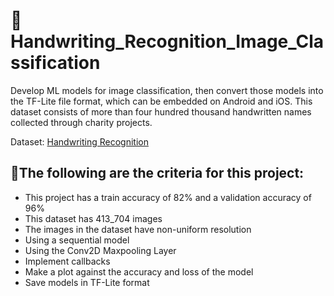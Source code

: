 # 📌Handwriting_Recognition_Image_Classification
Develop ML models for image classification, then convert those models into the TF-Lite file format, which can be embedded on Android and iOS.
This dataset consists of more than four hundred thousand handwritten names collected through charity projects.

Dataset: [Handwriting Recognition](https://www.kaggle.com/datasets/landlord/handwriting-recognition)

## 🎯The following are the criteria for this project:
- This project has a train accuracy of 82% and a validation accuracy of 96%
- This dataset has 413_704 images
- The images in the dataset have non-uniform resolution
- Using a sequential model
- Using the Conv2D Maxpooling Layer
- Implement callbacks
- Make a plot against the accuracy and loss of the model
- Save models in TF-Lite format
